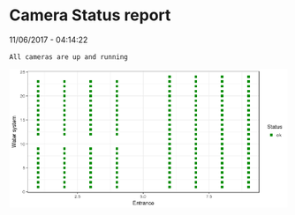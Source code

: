 Camera Status report
================
11/06/2017 - 04:14:22

    All cameras are up and running

![](camreport_files/figure-markdown_github/unnamed-chunk-2-1.png)
